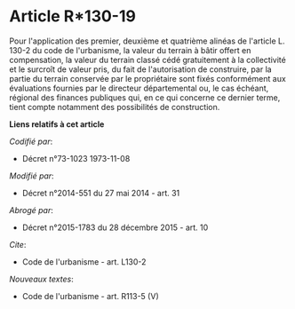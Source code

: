 # Article R*130-19

Pour l'application des premier, deuxième et quatrième alinéas de l'article L. 130-2 du code de l'urbanisme, la valeur du
terrain à bâtir offert en compensation, la valeur du terrain classé cédé gratuitement à la collectivité et le surcroît de
valeur pris, du fait de l'autorisation de construire, par la partie du terrain conservée par le propriétaire sont fixés
conformément aux évaluations fournies par le directeur départemental ou, le cas échéant, régional des finances publiques
qui, en ce qui concerne ce dernier terme, tient compte notamment des possibilités de construction.

**Liens relatifs à cet article**

_Codifié par_:

  - Décret n°73-1023 1973-11-08

_Modifié par_:

  - Décret n°2014-551 du 27 mai 2014 - art. 31

_Abrogé par_:

  - Décret n°2015-1783 du 28 décembre 2015 - art. 10

_Cite_:

  - Code de l'urbanisme - art. L130-2

_Nouveaux textes_:

  - Code de l'urbanisme - art. R113-5 (V)
